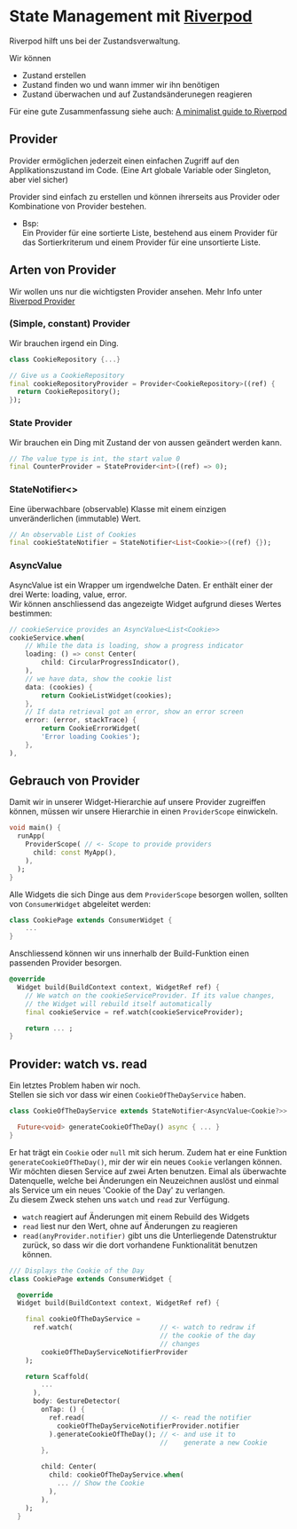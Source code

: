 # State Management mit [Riverpod](https://riverpod.dev/)

Riverpod hilft uns bei der Zustandsverwaltung.  

Wir können
- Zustand erstellen
- Zustand finden wo und wann immer wir ihn benötigen
- Zustand überwachen und auf Zustandsänderunegen reagieren

Für eine gute Zusammenfassung siehe auch: [A minimalist guide to Riverpod](https://itnext.io/a-minimalist-guide-to-riverpod-4eb24b3386a1)

## Provider
Provider ermöglichen jederzeit einen einfachen Zugriff auf den Applikationszustand im Code. (Eine Art globale Variable oder Singleton, aber viel sicher)

Provider sind einfach zu erstellen und können ihrerseits aus Provider oder Kombinatione von Provider bestehen.

 - Bsp:  
Ein Provider für eine sortierte Liste, bestehend aus einem Provider für das Sortierkriterum und einem Provider für eine unsortierte Liste.

## Arten von Provider
Wir wollen uns nur die wichtigsten Provider ansehen. Mehr Info unter [Riverpod Provider](https://docs-v2.riverpod.dev/docs/providers/provider)

### (Simple, constant) Provider
Wir brauchen irgend ein Ding.
```Dart
class CookieRepository {...}

// Give us a CookieRepository
final cookieRepositoryProvider = Provider<CookieRepository>((ref) {
  return CookieRepository();
});
```

### State Provider
Wir brauchen ein Ding mit Zustand der von aussen geändert werden kann.
```dart
// The value type is int, the start value 0
final CounterProvider = StateProvider<int>((ref) => 0);
```

### StateNotifier<>
Eine überwachbare (observable) Klasse mit einem einzigen unveränderlichen (immutable) Wert.
```dart
// An observable List of Cookies
final cookieStateNotifier = StateNotifier<List<Cookie>>((ref) {});
```

### AsyncValue
AsyncValue ist ein Wrapper um irgendwelche Daten. Er enthält einer der drei Werte: loading, value, error.  
Wir können anschliessend das angezeigte Widget aufgrund dieses Wertes bestimmen:

```dart
// cookieService provides an AsyncValue<List<Cookie>>
cookieService.when(
    // While the data is loading, show a progress indicator
    loading: () => const Center(
        child: CircularProgressIndicator(),
    ),
    // we have data, show the cookie list
    data: (cookies) {
        return CookieListWidget(cookies);
    },
    // If data retrieval got an error, show an error screen
    error: (error, stackTrace) {
        return CookieErrorWidget(
        'Error loading Cookies');
    },
),
```

## Gebrauch von Provider
Damit wir in unserer Widget-Hierarchie auf unsere Provider zugreiffen können, müssen wir unsere Hierarchie in einen ``ProviderScope`` einwickeln.

```dart
void main() {
  runApp(
    ProviderScope( // <- Scope to provide providers
      child: const MyApp(),
    ),
  );
}

```

Alle Widgets die sich Dinge aus dem ``ProviderScope`` besorgen wollen, sollten von ``ConsumerWidget`` abgeleitet werden:

```dart
class CookiePage extends ConsumerWidget {
    ...
}
```

Anschliessend können wir uns innerhalb der Build-Funktion einen passenden Provider besorgen.

```dart
@override
  Widget build(BuildContext context, WidgetRef ref) {
    // We watch on the cookieServiceProvider. If its value changes,
    // the Widget will rebuild itself automatically
    final cookieService = ref.watch(cookieServiceProvider);

    return ... ;
}
```

## Provider: watch vs. read
Ein letztes Problem haben wir noch.  
Stellen sie sich vor dass wir einen ``CookieOfTheDayService`` haben. 

```dart
class CookieOfTheDayService extends StateNotifier<AsyncValue<Cookie?>> {

  Future<void> generateCookieOfTheDay() async { ... }
}
```
Er hat trägt ein ``Cookie`` oder ``null`` mit sich herum. Zudem hat er eine Funktion ``generateCookieOfTheDay()``, mir der wir ein neues ``Cookie`` verlangen können. Wir möchten diesen Service auf zwei Arten benutzen. Eimal als überwachte Datenquelle, welche bei Änderungen ein Neuzeichnen auslöst und einmal als Service um ein neues 'Cookie of the Day' zu verlangen.  
Zu diesem Zweck stehen uns ``watch`` und ``read`` zur Verfügung.
- ``watch`` reagiert auf Änderungen mit einem Rebuild des Widgets
- ``read`` liest nur den Wert, ohne auf Änderungen zu reagieren
- ``read(anyProvider.notifier)`` gibt uns die Unterliegende Datenstruktur zurück, so dass wir die dort vorhandene Funktionalität benutzen können.

```dart
/// Displays the Cookie of the Day
class CookiePage extends ConsumerWidget {

  @override
  Widget build(BuildContext context, WidgetRef ref) {

    final cookieOfTheDayService = 
      ref.watch(                      // <- watch to redraw if
                                      // the cookie of the day 
                                      // changes
        cookieOfTheDayServiceNotifierProvider
    );

    return Scaffold(
        ...
      ),
      body: GestureDetector(
        onTap: () {
          ref.read(                   // <- read the notifier
            cookieOfTheDayServiceNotifierProvider.notifier
          ).generateCookieOfTheDay(); // <- and use it to 
                                      //    generate a new Cookie
        },

        child: Center(
          child: cookieOfTheDayService.when(
            ... // Show the Cookie
          ),
        ),
    );
  }

```
